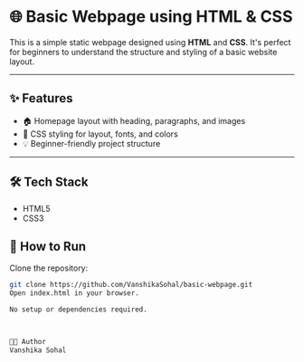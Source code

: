 # 🌐 Basic Webpage using HTML & CSS

This is a simple static webpage designed using **HTML** and **CSS**. It's perfect for beginners to understand the structure and styling of a basic website layout.

---

## ✨ Features

- 🏠 Homepage layout with heading, paragraphs, and images
- 🎨 CSS styling for layout, fonts, and colors
- 💡 Beginner-friendly project structure

---

## 🛠️ Tech Stack

- HTML5
- CSS3


## 🚀 How to Run

 Clone the repository:
   ```bash
   git clone https://github.com/VanshikaSohal/basic-webpage.git
Open index.html in your browser.

No setup or dependencies required.



👩‍💻 Author
 Vanshika Sohal

